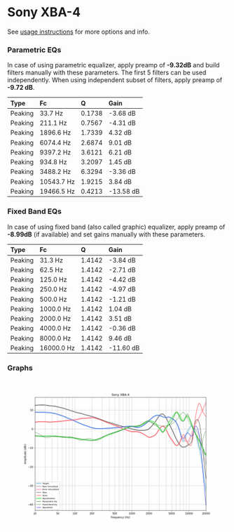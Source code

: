 # Sony XBA-4
See [usage instructions](https://github.com/jaakkopasanen/AutoEq#usage) for more options and info.

### Parametric EQs
In case of using parametric equalizer, apply preamp of **-9.32dB** and build filters manually
with these parameters. The first 5 filters can be used independently.
When using independent subset of filters, apply preamp of **-9.72 dB**.

| Type    | Fc         |      Q | Gain      |
|:--------|:-----------|:-------|:----------|
| Peaking | 33.7 Hz    | 0.1738 | -3.68 dB  |
| Peaking | 211.1 Hz   | 0.7567 | -4.31 dB  |
| Peaking | 1896.6 Hz  | 1.7339 | 4.32 dB   |
| Peaking | 6074.4 Hz  | 2.6874 | 9.01 dB   |
| Peaking | 9397.2 Hz  | 3.6121 | 6.21 dB   |
| Peaking | 934.8 Hz   | 3.2097 | 1.45 dB   |
| Peaking | 3488.2 Hz  | 6.3294 | -3.36 dB  |
| Peaking | 10543.7 Hz | 1.9215 | 3.84 dB   |
| Peaking | 19466.5 Hz | 0.4213 | -13.58 dB |

### Fixed Band EQs
In case of using fixed band (also called graphic) equalizer, apply preamp of **-8.99dB**
(if available) and set gains manually with these parameters.

| Type    | Fc         |      Q | Gain      |
|:--------|:-----------|:-------|:----------|
| Peaking | 31.3 Hz    | 1.4142 | -3.84 dB  |
| Peaking | 62.5 Hz    | 1.4142 | -2.71 dB  |
| Peaking | 125.0 Hz   | 1.4142 | -4.42 dB  |
| Peaking | 250.0 Hz   | 1.4142 | -4.97 dB  |
| Peaking | 500.0 Hz   | 1.4142 | -1.21 dB  |
| Peaking | 1000.0 Hz  | 1.4142 | 1.04 dB   |
| Peaking | 2000.0 Hz  | 1.4142 | 3.51 dB   |
| Peaking | 4000.0 Hz  | 1.4142 | -0.36 dB  |
| Peaking | 8000.0 Hz  | 1.4142 | 9.46 dB   |
| Peaking | 16000.0 Hz | 1.4142 | -11.60 dB |

### Graphs
![](./Sony%20XBA-4.png)